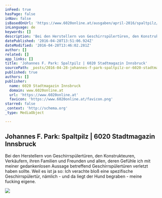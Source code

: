 ```yaml
---
inFeed: true
hasPage: false
inNav: false
isBasedOnUrl: 'https://www.6020online.at/ausgaben/april-2016/spaltpilz/'
inLanguage: de
keywords: []
description: 'Bei den Herstellern von Geschirrspülertüren, den Konstrukteuren, Verkäufern, ihren Familien und Freunden und allen, deren Gefühle ich mit meiner gedankenlosen Aussage betreffend Geschirrspülertüren verletzt haben sollte. Weil es ist ja so: Ich verachte bloß eine spezifische Geschirrspülertür, nämlich - und da liegt der Hund begraben - meine fucking eigene.'
datePublished: '2016-04-28T13:51:06.924Z'
dateModified: '2016-04-28T13:46:02.281Z'
author: []
related: []
app_links: []
title: 'Johannes F. Park: Spaltpilz | 6020 Stadtmagazin Innsbruck'
sourcePath: _posts/2016-04-28-johannes-f-park-spaltpilz-or-6020-stadtmagazin-innsbruck.md
published: true
authors: []
publisher:
  name: 6020 Stadtmagazin Innsbruck
  domain: www.6020online.at
  url: 'https://www.6020online.at'
  favicon: 'https://www.6020online.at/favicon.png'
starred: false
_context: 'http://schema.org'
_type: MediaObject

---
```

<article style=""><h1>Johannes F. Park: Spaltpilz | 6020 Stadtmagazin Innsbruck</h1><p>Bei den Herstellern von Geschirrspülertüren, den Konstrukteuren, Verkäufern, ihren Familien und Freunden und allen, deren Gefühle ich mit meiner gedankenlosen Aussage betreffend Geschirrspülertüren verletzt haben sollte. Weil es ist ja so: Ich verachte bloß eine spezifische Geschirrspülertür, nämlich - und da liegt der Hund begraben - meine fucking eigene.</p><img src="https://www.6020online.at/media/38550/Meinung-F-Park.jpg" /></article>